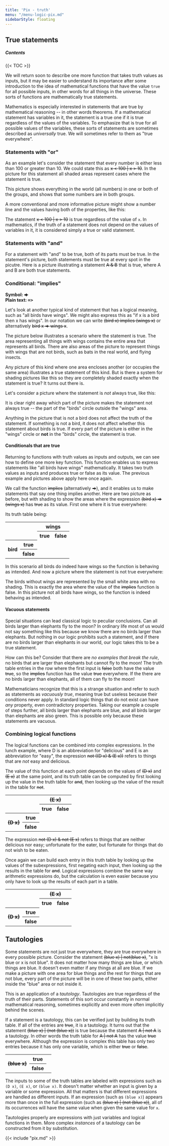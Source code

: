```yaml
---
title: 'Pix - truth'
menu: "/menu-logic-pix.md"
sidebarStyle: floating
---
```


## True statements

##### Contents

{{< TOC >}}

We will return soon to describe one more function that takes truth
values as inputs, but it may be easier to understand its importance
after some introduction to the idea of mathematical functions that
have the value `true` for all possible inputs, in other
words for all things in the universe.  These sorts of functions
are mathematically true statements.

Mathematics is especially interested in statements that are true by
mathematical reasoning -- in other words theorems.  If a mathematical
statement has variables in it, the statement is a true one if it is
true regardless of the values of the variables.  To emphasize that is
true for all possible values of the variables, these sorts of
statements are sometimes described as *universally* true.  We
will sometimes refer to them as "true everywhere".

### Statements with "or"

As an example let's consider the statement that every number is either
less than 100 or greater than 10.  We could state this as
<s>x < 100 | x > 10</s>.  In the picture for this
statement all shaded areas represent cases where the statement is
true.

<canvas id=canvasOrAll width=210 height=210></canvas>

This picture shows everything in the world (all numbers) in one or
both of the groups, and shows that some numbers are in both groups.

A more conventional and more informative picture might show a number
line and the values having both of the properties, like this:

<canvas id=canvasArrow width=310 height=100></canvas>

The statement <s>x < 100 | x > 10</s> is true regardless
of the value of `x`.  In mathematics, if the truth of a
statement does not depend on the values of variables in it, it
is considered simply a true or valid statement.

### Statements with "and"

For a statement with "and" to be true, both of its parts must be true.
In the statement's picture, both statements must be true at every spot
in the picutre.  Here is a picture illustrating a statement
<s>A & B</s> that is true, where A and B are both
true statements.

<canvas id=canvasAnd width=210 height=210></canvas>

### Conditional: "implies"

**Symbol: <s>=></s>**<br>
**Plain text: <tt>=></tt>**

Let's look at another typical kind of statement that has a logical
meaning, such as "all birds have wings".  We might also express this
as "if x is a bird then x has wings".  In our notation we can write
<s>(bird x) implies (wings x)</s> or alternatively
<s>bird x => wings x</s>.

The picture below illustrates a scenario where the statement is true.
The area representing all things with wings contains the entire area
that represents all birds.  There are also areas of the picture to
represent things with wings that are not birds, such as bats in the
real world, and flying insects.

<canvas id=canvasImplies width=210 height=210></canvas>

Any picture of this kind where one area encloses another (or occupies
the same area) illustrates a true statement of this kind.  But is
there a system for shading pictures like this so they are completely
shaded exactly when the statement is true?  It turns out there is.

Let's consider a picture where the statement is *not* always
true, like this:

<canvas id=canvasNotImplies width=210 height=210></canvas>

It is clear right away which part of the picture makes the statement
not always true -- the part of the "birds" circle outside the "wings"
area.

Anything in the picture that is not a bird does not affect the truth
of the statement.  If something is not a bird, it does not affect
whether this statement about birds is true.  If every part of the
picture is either in the "wings" circle or <b>not</b> in the "birds"
circle, the statement is true.

#### Conditionals that are true

Returning to functions with truth values as inputs and outputs, we
can see how to define one more key function.  This function enables us
to express statements like "all birds have wings" mathematically.  It
takes two truth values as inputs and produces true or false as its
value.  The previous example and pictures above apply here once again.

We call the function <s>implies</s> (alternatively <s>⇒</s>), and it
enables us to make statements that say one thing implies another.
Here are two picture as before, but with shading to show the areas
where the expression <s>(bird x) => (wings x)</s> has <s>true</s> as
its value.  First one where it is true everywhere:

<canvas id=birdWingsTrue width=210 height=210></canvas>

Its truth table being:

<table class=binaryTruthTable id=implicationTable>
 <tr>
  <th colspan=2 rowspan=2>
  <th colspan=2 style="text-align: center"><b>wings</b>
 <tr>
  <th y=true>true
  <th y=false>false
 <tr>
  <th rowspan=2><b>bird</b>
  <th x=true>true
  <td x=true y=true class=truthy>
  <td x=true y=false class=falsy>
 <tr>
  <th x=false>false
  <td x=false y=true class=truthy>
  <td x=false y=false class=truthy>
</table>

In this scenario all birds do indeed have wings so the function is
behaving as intended.  And now a picture where the statement is not
true everywhere:

<canvas id=birdWingsFalse width=210 height=210></canvas>

The birds without wings are represented by the small white area with
no shading.  This is exactly the area where the value of the
<s>implies</s> function is false.  In this picture not all
birds have wings, so the function is indeed behaving as intended.

#### Vacuous statements

Special situations can lead classical logic to peculiar conclusions.
Can all birds larger than elephants fly to the moon?  In ordinary life
most of us would not say something like this because we know there are
no birds larger than elephants.  But nothing in our logic prohibits
such a statement, and if there are no birds larger than elephants in
our world, our logic takes this to be a true statement.

How can this be?  Consider that there are *no examples that break
the rule*, no birds that are larger than elephants but
cannot fly to the moon!  The truth table entries in the row where the
first input is <s>false</s> both have the value
<s>true</s>, so the <s>implies</s> function has the value
<s>true</s> everywhere.  If the there are no birds larger than
elephants, all of them can fly to the moon!

Mathematicians recognize that this is a strange situation and refer to
such as statements as *vacuously true*, meaning true but useless
because their conditions never apply.  In standard logic things that
do not exist can have *any* property, even contradictory
properties.  Taking our example a couple of steps further, all birds
larger than elephants are blue, and all birds larger than elephants
are also green.  This is possible only because these statements are
vacuous.

### Combining logical functions

The logical functions can be combined into complex expressions.  In
the lunch example, where D is an abbreviation for "delicious" and E is
an abbreviation for "easy", the expression
<s>not ((D x) & (E x))</s> refers to things that are
*not* easy and delicious.

<canvas id=DnandE width=210 height=210></canvas>

The value of this function at each point depends on the values of
<s>(D x)</s> and <s>(E x)</s> at the same point, and its
truth table can be computed by first looking up the value in the truth
table for <s>and</s>, then looking up the value of the result in
the table for <s>not</s>.

<table class=binaryTruthTable id=nandTable>
 <tr>
  <th colspan=2 rowspan=2>
  <th colspan=2 style="text-align: center"><s>(E x)</s>
 <tr>
  <th y=true>true
  <th y=false>false
 <tr>
  <th rowspan=2><s>(D x)</s>
  <th x=true>true
  <td x=true y=true class=falsy>
  <td x=true y=false class=truthy>
 <tr>
  <th x=false>false
  <td x=false y=true class=truthy>
  <td x=false y=false class=truthy>
</table>

The expression <s>not (D x) & not (E x)</s> refers to things
that are neither delicious nor easy; unfortunate for the eater, but
fortunate for things that do not wish to be eaten.

<canvas id=DnorE width=210 height=210></canvas>

Once again we can build each entry in this truth table by looking up
the values of the subexpressions, first negating each input, then
looking up the results in the table for <s>and</s>.  Logical
expressions combine the same way arithmetic expressions do, but the
calculation is even easier because you only have to look up the
results of each part in a table.

<table class=binaryTruthTable id=norTable>
 <tr>
  <th colspan=2 rowspan=2>
  <th colspan=2 style="text-align: center"><s>(E x)</s>
 <tr>
  <th y=true>true
  <th y=false>false
 <tr>
  <th rowspan=2><s>(D x)</s>
  <th x=true>true
  <td x=true y=true class=falsy>
  <td x=true y=false class=falsy>
 <tr>
  <th x=false>false
  <td x=false y=true class=falsy>
  <td x=false y=false class=truthy>
</table>

## Tautologies

Some statements are not just true everywhere, they are true everywhere
in every possible picture.  Consider the statement
<s>(blue x) | not(blue x)</s>,
"x is blue or x is not blue".  It does not matter how
many things are blue, or which things are blue.  It doesn't even
matter if any things at all are blue.  If we make a picture with one
area for blue things and the rest for things that are not blue, every
part of the picture will be in one of these two parts, either inside
the "blue" area or not inside it.

This is an application of a *tautology*. Tautologies are true
regardless of the truth of their parts.  Statements of this sort occur
constantly in normal mathematical reasoning, sometimes explicitly and
even more often implicitly behind the scenes.

If a statement is a tautology, this can be verified just by building
its truth table.  If all of the entries are <s>true</s>, it is a
tautology.  It turns out that the statement
<s>(blue x) | (not (blue x))</s>
is true because the statement <s>A | not A</s> is a tautology.
In other words the truth table for <s>A | not A</s> has the value
<s>true</s> everywhere.  Although the expression is complex this table
has only two entries because it has only one variable, which is either
<s>true</s> or <s>false</s>.

<table class=binaryTruthTable id=tautology1>
 <tr>
  <th rowspan=2><s>(blue x)</s>
  <th x=true>true
  <td x=true class=truthy>
 <tr>
  <th x=false>false
  <td x=false class=truthy>
</table>

The inputs to some of the truth tables are labeled with expressions
such as `(D x)`, `(E x)`, or `(blue x)`.  It doesn't matter whether an
input is given by a variable or some expression.  All that matters is
that different expressions are handled as different inputs.  If an
expression (such as `(blue x)`) appears more than once in the full
expression (such as <s>(blue x) | (not (blue x))</s>, all of its
occurrences will have the same value when given the same value for
`x`.

Tautologies properly are expressions with just variables and logical
functions in them.  More complex *instances* of a tautology can be
constructed from it by substitution.

{{< include "pix.md" >}}
